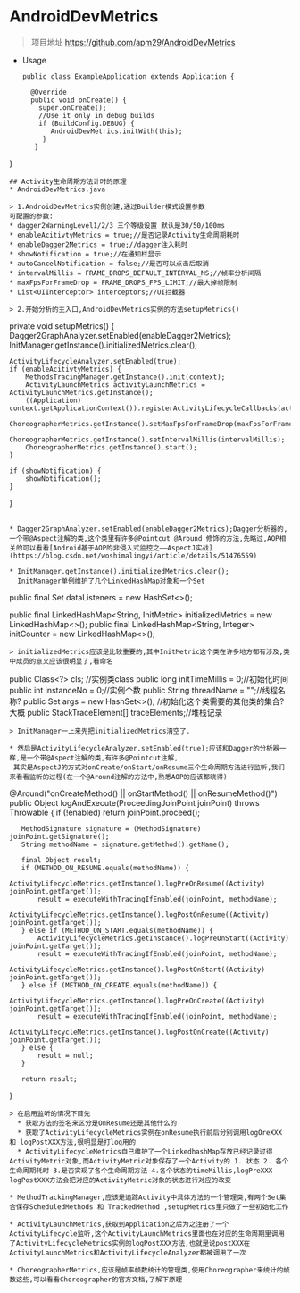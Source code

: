 # AndroidDevMetrics
> 项目地址  <href>https://github.com/apm29/AndroidDevMetrics</href>

* Usage

  ```
  public class ExampleApplication extends Application {

    @Override
    public void onCreate() {
      super.onCreate();
      //Use it only in debug builds
      if (BuildConfig.DEBUG) {
         AndroidDevMetrics.initWith(this);
       }
     }
 }
 ```
## Activity生命周期方法计时的原理
* AndroidDevMetrics.java

> 1.AndroidDevMetrics实例创建,通过Builder模式设置参数
可配置的参数:
* dagger2WarningLevel1/2/3 三个等级设置 默认是30/50/100ms
* enableAcitivtyMetrics = true;//是否记录Activity生命周期耗时
* enableDagger2Metrics = true;//dagger注入耗时
* showNotification = true;//在通知栏显示
* autoCancelNotification = false;//是否可以点击后取消
* intervalMillis = FRAME_DROPS_DEFAULT_INTERVAL_MS;//帧率分析间隔
* maxFpsForFrameDrop = FRAME_DROPS_FPS_LIMIT;//最大掉帧限制
* List<UIInterceptor> interceptors;//UI拦截器

> 2.开始分析的主入口,AndroidDevMetrics实例的方法setupMetrics()

```
private void setupMetrics() {
    Dagger2GraphAnalyzer.setEnabled(enableDagger2Metrics);
    InitManager.getInstance().initializedMetrics.clear();

    ActivityLifecycleAnalyzer.setEnabled(true);
    if (enableAcitivtyMetrics) {
        MethodsTracingManager.getInstance().init(context);
        ActivityLaunchMetrics activityLaunchMetrics = ActivityLaunchMetrics.getInstance();
        ((Application) context.getApplicationContext()).registerActivityLifecycleCallbacks(activityLaunchMetrics);
        ChoreographerMetrics.getInstance().setMaxFpsForFrameDrop(maxFpsForFrameDrop);
        ChoreographerMetrics.getInstance().setIntervalMillis(intervalMillis);
        ChoreographerMetrics.getInstance().start();
    }

    if (showNotification) {
        showNotification();
    }
}
```

* Dagger2GraphAnalyzer.setEnabled(enableDagger2Metrics);Dagger分析器的,一个带@Aspect注解的类,这个类里有许多@Pointcut @Around 修饰的方法,先略过,AOP相关的可以看看[Android基于AOP的非侵入式监控之——AspectJ实战](https://blog.csdn.net/woshimalingyi/article/details/51476559)

* InitManager.getInstance().initializedMetrics.clear();
  InitManager单例维护了几个LinkedHashMap对象和一个Set

```
  public final Set<OnMetricsDataListener> dataListeners = new HashSet<>();

  public final LinkedHashMap<String, InitMetric> initializedMetrics = new LinkedHashMap<>();
  public final LinkedHashMap<String, Integer> initCounter = new LinkedHashMap<>();
```
> initializedMetrics应该是比较重要的,其中InitMetric这个类在许多地方都有涉及,类中成员的意义应该很明显了,看命名
```
   public Class<?> cls; //实例类class
   public long initTimeMillis = 0;//初始化时间
   public int instanceNo = 0;//实例个数
   public String threadName = "";//线程名称?
   public Set<InitMetric> args = new HashSet<>(); //初始化这个类需要的其他类的集合? 大概
   public StackTraceElement[] traceElements;//堆栈记录
```
> InitManager一上来先把initializedMetrics清空了.

* 然后是ActivityLifecycleAnalyzer.setEnabled(true);应该和Dagger的分析器一样,是一个带@Aspect注解的类,有许多@Pointcut注解,
 其实是AspectJ的方式对onCreate/onStart/onResume三个生命周期方法进行监听,我们来看看监听的过程(在一个@Around注解的方法中,熟悉AOP的应该都晓得)
 ```
 @Around("onCreateMethod() || onStartMethod() || onResumeMethod()")
   public Object logAndExecute(ProceedingJoinPoint joinPoint) throws Throwable {
       if (!enabled) return joinPoint.proceed();

       MethodSignature signature = (MethodSignature) joinPoint.getSignature();
       String methodName = signature.getMethod().getName();

       final Object result;
       if (METHOD_ON_RESUME.equals(methodName)) {
           ActivityLifecycleMetrics.getInstance().logPreOnResume((Activity) joinPoint.getTarget());
           result = executeWithTracingIfEnabled(joinPoint, methodName);
           ActivityLifecycleMetrics.getInstance().logPostOnResume((Activity) joinPoint.getTarget());
       } else if (METHOD_ON_START.equals(methodName)) {
           ActivityLifecycleMetrics.getInstance().logPreOnStart((Activity) joinPoint.getTarget());
           result = executeWithTracingIfEnabled(joinPoint, methodName);
           ActivityLifecycleMetrics.getInstance().logPostOnStart((Activity) joinPoint.getTarget());
       } else if (METHOD_ON_CREATE.equals(methodName)) {
           ActivityLifecycleMetrics.getInstance().logPreOnCreate((Activity) joinPoint.getTarget());
           result = executeWithTracingIfEnabled(joinPoint, methodName);
           ActivityLifecycleMetrics.getInstance().logPostOnCreate((Activity) joinPoint.getTarget());
       } else {
           result = null;
       }

       return result;
   }
```
> 在启用监听的情况下首先
  * 获取方法的签名来区分是OnResume还是其他什么的
  * 获取了ActivityLifecycleMetrics实例在onResume执行前后分别调用logOreXXX 和 logPostXXX方法,很明显是打log用的
  * ActivityLifecycleMetrics自己维护了一个LinkedhashMap存放已经记录过得ActivityMetric对象,而ActivityMetric对象保存了一个Activity的 1. 状态 2. 各个生命周期耗时 3.是否实现了各个生命周期方法 4.各个状态的timeMillis,logPreXXX logPostXXX方法会把对应的ActivityMetric对象的状态进行对应的改变

* MethodTrackingManager,应该是追踪Activity中具体方法的一个管理类,有两个Set集合保存ScheduledMethods 和 TrackedMethod ,setupMetrics里只做了一些初始化工作

* ActivityLaunchMetrics,获取到Application之后为之注册了一个ActivityLifecycle监听,这个ActivityLaunchMetrics里面也在对应的生命周期里调用了ActivityLifecycleMetrics实例的logPostXXX方法,也就是说postXXX在 ActivityLaunchMetrics和ActivityLifecycleAnalyzer都被调用了一次

* ChoreographerMetrics,应该是帧率帧数统计的管理类,使用Choreographer来统计的帧数这些,可以看看Choreographer的官方文档,了解下原理
